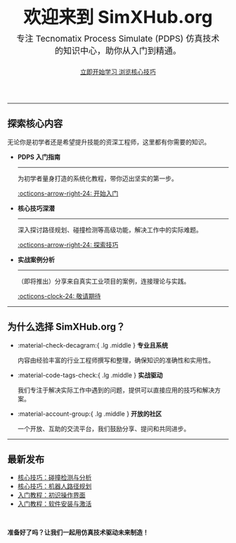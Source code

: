 <!-- 隐藏本页面的标题，因为我们想自定义一个更大的标题 -->
<style>
  .md-content__button {
    display: none;
  }
  .md-main__inner {
    margin-top: 0;
  }
  .simxhub-hero {
    text-align: center;
    padding: 3rem 1rem;
    background-color: var(--md-primary-fg-color--light); /* 使用主题的浅主色作为背景 */
    color: var(--md-primary-bg-color);
  }
  .simxhub-hero h1 {
    font-size: 2.5rem;
    font-weight: bold;
    margin-bottom: 0.5rem;
    color: var(--md-primary-bg-color);
  }
  .simxhub-hero p {
    font-size: 1.2rem;
    max-width: 600px;
    margin: 0 auto 1.5rem auto;
  }
  .md-typeset .md-button {
    margin-top: 0.5rem;
    margin-right: 0.5rem;
  }
</style>

<div class="simxhub-hero">
  <h1>欢迎来到 SimXHub.org</h1>
  <p>专注 Tecnomatix Process Simulate (PDPS) 仿真技术的知识中心，助你从入门到精通。</p>
  <a href="getting-started/installation/" class="md-button md-button--primary">
    立即开始学习
  </a>
  <a href="core-skills/robot-path/" class="md-button">
    浏览核心技巧
  </a>
</div>

---

## 探索核心内容

无论你是初学者还是希望提升技能的资深工程师，这里都有你需要的知识。

<div class="grid cards" markdown>

-   __PDPS 入门指南__

    ---

    为初学者量身打造的系统化教程，带你迈出坚实的第一步。

    [:octicons-arrow-right-24: 开始入门](/getting-started/installation/)

-   __核心技巧深潜__

    ---

    深入探讨路径规划、碰撞检测等高级功能，解决工作中的实际难题。

    [:octicons-arrow-right-24: 探索技巧](/core-skills/robot-path/)

-   __实战案例分析__

    ---

    （即将推出）分享来自真实工业项目的案例，连接理论与实践。

    [:octicons-clock-24: 敬请期待](#)

</div>

---

## 为什么选择 SimXHub.org？

<div class="grid cards" markdown>

-   :material-check-decagram:{ .lg .middle } __专业且系统__

    内容由经验丰富的行业工程师撰写和整理，确保知识的准确性和实用性。

-   :material-code-tags-check:{ .lg .middle } __实战驱动__

    我们专注于解决实际工作中遇到的问题，提供可以直接应用的技巧和解决方案。

-   :material-account-group:{ .lg .middle } __开放的社区__

    一个开放、互助的交流平台，我们鼓励分享、提问和共同进步。

</div>

---

## 最新发布

*   [核心技巧：碰撞检测与分析](core-skills/collision-detection.md)
*   [核心技巧：机器人路径规划](core-skills/robot-path.md)
*   [入门教程：初识操作界面](getting-started/ui-overview.md)
*   [入门教程：软件安装与激活](getting-started/installation.md)

<br>

**准备好了吗？让我们一起用仿真技术驱动未来制造！**